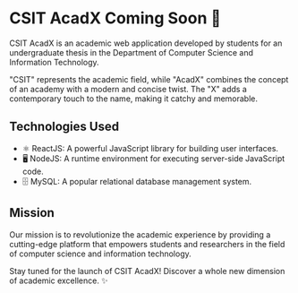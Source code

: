 # CSIT AcadX Coming Soon 🚀

CSIT AcadX is an academic web application developed by students for an undergraduate thesis in the Department of Computer Science and Information Technology.

"CSIT" represents the academic field, while "AcadX" combines the concept of an academy with a modern and concise twist. The "X" adds a contemporary touch to the name, making it catchy and memorable.

## Technologies Used
- ⚛️ ReactJS: A powerful JavaScript library for building user interfaces.
- 🖥️ NodeJS: A runtime environment for executing server-side JavaScript code.
- 🗄️ MySQL: A popular relational database management system.

## Mission
Our mission is to revolutionize the academic experience by providing a cutting-edge platform that empowers students and researchers in the field of computer science and information technology.

Stay tuned for the launch of CSIT AcadX! Discover a whole new dimension of academic excellence. ✨
